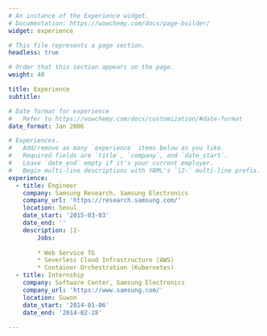 ```yaml
---
# An instance of the Experience widget.
# Documentation: https://wowchemy.com/docs/page-builder/
widget: experience

# This file represents a page section.
headless: true

# Order that this section appears on the page.
weight: 40

title: Experience
subtitle:

# Date format for experience
#   Refer to https://wowchemy.com/docs/customization/#date-format
date_format: Jan 2006

# Experiences.
#   Add/remove as many `experience` items below as you like.
#   Required fields are `title`, `company`, and `date_start`.
#   Leave `date_end` empty if it's your current employer.
#   Begin multi-line descriptions with YAML's `|2-` multi-line prefix.
experience:
  - title: Engineer
    company: Samsung Research, Samsung Electronics
    company_url: 'https://research.samsung.com/'
    location: Seoul
    date_start: '2015-03-03'
    date_end: ''
    description: |2-
        Jobs:
        
        * Web Service TG
        * Severless Cloud Infrastructure (AWS)
        * Container Orchestration (Kubernetes)
  - title: Internship
    company: Software Center, Samsung Electronics
    company_url: 'https://www.samsung.com/'
    location: Suwon
    date_start: '2014-01-06'
    date_end: '2014-02-28'
        
---
```

